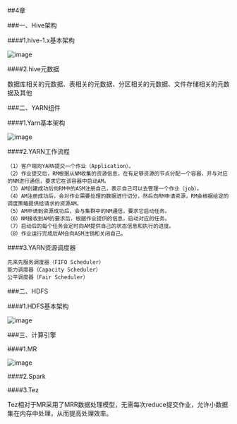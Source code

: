 ##4章

###一、Hive架构

####1.hive-1.x基本架构

![image](https://github.com/Tandoy/Bigdata-learn/blob/master/Hive/images/Hive%E6%9E%B6%E6%9E%84%E5%9B%BE.jpg)

####2.hive元数据

数据库相关的元数据、表相关的元数据、分区相关的元数据、文件存储相关的元数据及其他

###二、YARN组件

####1.Yarn基本架构

![image](https://github.com/Tandoy/Bigdata-learn/blob/master/Hive/images/Yarn%E6%9E%B6%E6%9E%84.png)

####2.YARN工作流程

    （1）客户端向YARN提交一个作业（Application）。
    （2）作业提交后，RM根据从NM收集的资源信息，在有足够资源的节点分配一个容器，并与对应的NM进行通信，要求它在该容器中启动AM。
    （3）AM创建成功后向RM中的ASM注册自己，表示自己可以去管理一个作业（job）。
    （4）AM注册成功后，会对作业需要处理的数据进行切分，然后向RM申请资源，RM会根据给定的调度策略提供给请求的资源AM。
    （5）AM申请到资源成功后，会与集群中的NM通信，要求它启动任务。
    （6）NM接收到AM的要求后，根据作业提供的信息，启动对应的任务。
    （7）启动后的每个任务会定时向AM提供自己的状态信息和执行的进度。
    （8）作业运行完成后AM会向ASM注销和关闭自己。

####3.YARN资源调度器

    先来先服务调度器（FIFO Scheduler）
    能力调度器（Capacity Scheduler）
    公平调度器（Fair Scheduler）
 
###二、HDFS

####1.HDFS基本架构

![image](https://github.com/Tandoy/Bigdata-learn/blob/master/Hive/images/HDFS%E6%9E%B6%E6%9E%84.png)


###三、计算引擎

####1.MR

![image](https://github.com/Tandoy/Bigdata-learn/blob/master/Hive/images/MR.png)

####2.Spark



####3.Tez

Tez相对于MR采用了MRR数据处理模型，无需每次reduce提交作业，允许小数据集在内存中处理，从而提高处理效率。





